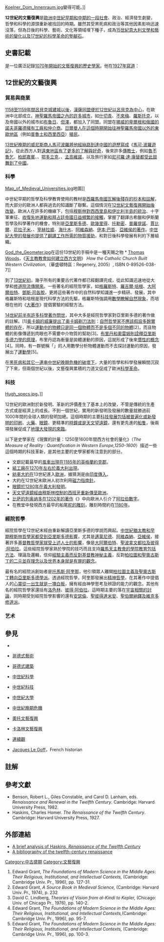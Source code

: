 [Koelner_Dom_Innenraum.jpg](https://zh.wikipedia.org/wiki/File:Koelner_Dom_Innenraum.jpg "fig:Koelner_Dom_Innenraum.jpg")變得可能。\]\]

**12世紀的文藝復興**是[歐洲](../Page/歐洲.md "wikilink")[中世紀早期和中期的一段社會](../Page/中世紀.md "wikilink")、政治、經濟發生劇變，哲學和科學的源頭重新被找回的時期。雖然其受黑死病和政治等其他因素影响迅速沒落，但為日後的科學、藝術、文化等領域埋下種子，成為[15世紀](../Page/15世紀.md "wikilink")[意大利文學和藝術的變化以及](../Page/意大利.md "wikilink")[17世紀的](../Page/17世紀.md "wikilink")[科學革命的墊腳石](../Page/科學革命.md "wikilink")。

## 史書記載

是一位廣泛記錄[1070年開始的文藝復興的](../Page/1070年.md "wikilink")[歷史學家](../Page/歷史學家.md "wikilink")。他在[1927年寫道](../Page/1927年.md "wikilink")：

## 12世紀的文藝復興

### 貿易與商業

[1158至](../Page/1158年.md "wikilink")[1159年間](../Page/1159年.md "wikilink")[呂貝克城建城以後](../Page/呂貝克.md "wikilink")，[漢薩同盟便於](../Page/漢薩同盟.md "wikilink")[12世紀以呂貝克為中心](../Page/12世紀.md "wikilink")，在歐洲中北部成立。[神聖羅馬帝國之內的許多城市](../Page/神聖羅馬帝國.md "wikilink")，如[什切青](../Page/什切青.md "wikilink")、[不來梅](../Page/不來梅.md "wikilink")、[羅斯托克](../Page/羅斯托克.md "wikilink")，以及帝國以外的城市如[布魯日](../Page/布魯日.md "wikilink")、[但澤](../Page/但澤.md "wikilink")，都加入了同盟。同盟在[挪威的](../Page/挪威.md "wikilink")[卑爾根和](../Page/卑爾根.md "wikilink")[俄國的](../Page/俄國.md "wikilink")[諾夫哥羅德擁有工廠和仲介商](../Page/諾夫哥羅德.md "wikilink")。[日爾曼人在這個時期開始往神聖羅馬帝國以外的](../Page/日爾曼人.md "wikilink")[東歐地區](../Page/東歐.md "wikilink")（例如[普魯士和](../Page/普魯士.md "wikilink")[西里西亞](../Page/西里西亞.md "wikilink")）[殖民](../Page/殖民.md "wikilink")。

[13世紀晚期的](../Page/13世紀.md "wikilink")[威尼斯商人](../Page/威尼斯.md "wikilink")[馬可波羅將他經](../Page/馬可波羅.md "wikilink")[絲路到達](../Page/絲路.md "wikilink")[中國的遊歷寫成](../Page/中國.md "wikilink")《[馬可·波羅遊記](../Page/馬可·波羅遊記.md "wikilink")》，從此西方人對[遠東地區有了更多的了解與好奇](../Page/遠東.md "wikilink")，後來許多[傳教士](../Page/傳教士.md "wikilink")，例如[魯不魯乞](../Page/魯不魯乞.md "wikilink")、[柏郎嘉賓](../Page/柏郎嘉賓.md "wikilink")、、[鄂多立克](../Page/鄂多立克.md "wikilink")、、[孟高維諾](../Page/孟高維諾.md "wikilink")，以及旅行家如[尼可羅·達·康替都受此鼓舞到了中國](../Page/尼可羅·達·康替.md "wikilink")。

### 科學

[Map_of_Medieval_Universities.jpg](https://zh.wikipedia.org/wiki/File:Map_of_Medieval_Universities.jpg "fig:Map_of_Medieval_Universities.jpg")地圖\]\]

中世紀早期的哲學及科學教育使用的教材是[西羅馬帝國瓦解後殘存的抄本和註解](../Page/西羅馬帝國.md "wikilink")，而大部分的歐洲人都與過去的知識斷了聯繫。這個情況在[12世紀文藝復興開始後改變](../Page/12世紀.md "wikilink")。歐洲人在許多的機緣下，包括[穆斯林對](../Page/穆斯林.md "wikilink")[西西里島和](../Page/西西里島.md "wikilink")[伊比利半島的統治](../Page/伊比利半島.md "wikilink")、十字軍東征、[收復失地運動和](../Page/收復失地運動.md "wikilink")[拜占廷帝國日益頻繁的接觸](../Page/拜占廷帝國.md "wikilink")，掌握了翻譯古希臘和伊斯蘭哲學及科學著作的機會，特別是[亞里斯多德](../Page/亞里斯多德.md "wikilink")、[歐幾里得](../Page/歐幾里得.md "wikilink")、[托勒密](../Page/托勒密.md "wikilink")、[普羅提諾](../Page/普羅提諾.md "wikilink")、[賈比爾](../Page/賈比爾.md "wikilink")、[花拉子米](../Page/花拉子米.md "wikilink")、、[宰赫拉威](../Page/宰赫拉威.md "wikilink")、[海什木](../Page/海什木.md "wikilink")、[阿維森納](../Page/阿維森納.md "wikilink")、[伊本·巴哲](../Page/伊本·巴哲.md "wikilink")、[亞維侯的著作](../Page/亞維侯.md "wikilink")。[中世紀大學的發展也提供了翻譯工作所需的物質援助](../Page/中世紀大學.md "wikilink")，和對日後科學發展有利的下層組織。

[God_the_Geometer.jpg](https://zh.wikipedia.org/wiki/File:God_the_Geometer.jpg "fig:God_the_Geometer.jpg")在這份13世紀的手稿中是一種天賜之物
\* [Thomas
Woods](../Page/Thomas_Woods.md "wikilink")，《[天主教教會如何建立西方文明](../Page/羅馬天主教會.md "wikilink")》
*How the Catholic Church Built Western Civilization*,（華盛頓特區：Regenery,
2005）, ISBN 0-89526-038-7</ref>\]\]

到了[13世紀初](../Page/13世紀.md "wikilink")，幾乎所有的重要古代著作都已經翻譯完成，從此知識迅速地從大學和[修道院流傳開來](../Page/修道院.md "wikilink")。一些著名的經院哲學家，如[格羅斯特](../Page/格羅斯特.md "wikilink")、[羅吉爾·培根](../Page/羅吉爾·培根.md "wikilink")、[大阿爾伯特](../Page/大阿爾伯特.md "wikilink")、[鄧斯·司各脫](../Page/鄧斯·司各脫.md "wikilink")，更將這些著作中的自然科學知識進一步精研、發展，其中格羅斯特和培根是現代科學方法的先驅，格羅斯特強調用[數學瞭解自然現象](../Page/數學.md "wikilink")，而培根在他的《[大著作](../Page/大著作.md "wikilink")》提倡實驗的經驗方法。

[14世紀前半有許多科學著作問世](../Page/14世紀.md "wikilink")，其中大多是經院哲學家對亞里斯多德的著作做的註解。\[1\][奥卡姆的威廉提出了](../Page/奥卡姆的威廉.md "wikilink")[奥卡姆剃刀法則](../Page/奥卡姆剃刀.md "wikilink")：[自然哲學家不應該假設多餘](../Page/自然哲學家.md "wikilink")[實體的存在](../Page/實體.md "wikilink")，所以[運動中的物體只是同一個物體而不是多個不同的物體](../Page/運動.md "wikilink")\[2\]，而且物體的影像傳遞到肉眼也不需要中介物質的幫助\[3\]。[布里丹和](../Page/布里丹.md "wikilink")[奧雷姆則詮釋](../Page/尼克爾·奧里斯姆.md "wikilink")[亞里斯多德力學的原理](../Page/亞里斯多德物理學.md "wikilink")，布里丹認為衝量是拋體運動的原因，這就形成了後來[慣性的概念](../Page/慣性.md "wikilink")\[4\]。同時，有一群號稱「」的人用數學分析物體運動而不去探討運動的原因，發展出了[運動學](../Page/運動學.md "wikilink")\[5\]。

在[黑死病和其它一連串](../Page/黑死病.md "wikilink")[中世紀晚期危機的破壞下](../Page/中世紀晚期危機.md "wikilink")，大量的哲學和科學發展瞬間沉寂了下來，但兩個世紀以後，文藝復興累積的力道又促成了歐洲[科學革命](../Page/科學革命.md "wikilink")。

### 科技

[Hugh_specs.jpg](https://zh.wikipedia.org/wiki/File:Hugh_specs.jpg "fig:Hugh_specs.jpg")。\]\]

12世紀的歐洲對於新發明、革新的評價產生了基本上的改變，不管是傳統的生產方式或是經濟上的成長。不到一個世紀，實用的新發明及發展的數量就勝過前1000年間的全球人類的發明加總。這個時期的主要[科技發展包括被普遍化或新發明的](../Page/技術.md "wikilink")[印刷](../Page/印刷.md "wikilink")、[火藥](../Page/火藥.md "wikilink")、[眼鏡](../Page/眼鏡.md "wikilink")、更精準的[時鐘或是](../Page/時鐘.md "wikilink")[天文望遠鏡](../Page/天文望遠鏡.md "wikilink")，還有更先進的[船隻](../Page/船.md "wikilink")，後兩項發展促成了[地理大發現的來臨](../Page/地理大發現.md "wikilink")。

以下是史學家在《現實的計量：1250至1600年間西方社會的量化》（*The Measure of Reality :
Quantification in Western
Europe,1250-1600*）描述一些這個時期的科技革新，是其他主要的史學家都有注意到的部分。

  - 文獻記載最早的[風車出現在](../Page/風車_\(機械\).md "wikilink")[1185年的](../Page/1185年.md "wikilink")[英格蘭](../Page/英格蘭.md "wikilink")[約克郡](../Page/約克郡.md "wikilink")。
  - [紙工廠在](../Page/紙.md "wikilink")[1270年左右於](../Page/1270年.md "wikilink")[義大利出現](../Page/義大利.md "wikilink")。
  - [紡車大約在](../Page/紡車.md "wikilink")13世紀進入[歐洲](../Page/歐洲.md "wikilink")，據猜測是由[印度傳入](../Page/印度.md "wikilink")。
  - 大約在12世紀末歐洲人初次利用[磁力](../Page/磁.md "wikilink")[指南針](../Page/指南針.md "wikilink")。
  - [眼鏡於](../Page/眼鏡.md "wikilink")[1280年在](../Page/1280年.md "wikilink")[義大利發明](../Page/義大利.md "wikilink")。
  - [天文望遠鏡經由](../Page/天文望遠鏡.md "wikilink")[穆斯林控制的](../Page/穆斯林.md "wikilink")[西班牙重新傳至歐洲](../Page/西班牙.md "wikilink")。
  - [比萨的列奥纳多在](../Page/比萨的列奥纳多.md "wikilink")[1202年的著作](../Page/1202年.md "wikilink")《》中向歐洲人引介了[阿拉伯數字](../Page/阿拉伯數字.md "wikilink")。
  - 在教堂中發現西方最早的船尾[舵的雕刻](../Page/舵.md "wikilink")，雕刻時間約在[1180年](../Page/1180年.md "wikilink")。

### 經院哲學

經院哲學在12世紀末經由重新解讀亞里斯多德的學說而興起。[中世紀猶太教和早期](../Page/中世紀猶太教.md "wikilink")[穆斯林哲學家都受到亞里斯多德影響](../Page/穆斯林.md "wikilink")，尤其是[邁蒙尼德](../Page/邁蒙尼德.md "wikilink")、[阿維森納](../Page/阿維森納.md "wikilink")、[亞維侯](../Page/亞維侯.md "wikilink")，接著許多[基督教哲學家就受上述人士的影響](../Page/基督教.md "wikilink")，像是[大阿爾伯特](../Page/大阿爾伯特.md "wikilink")、[聖波拿文都拉及](../Page/聖波拿文都拉.md "wikilink")[彼得·阿伯拉](../Page/彼得·阿伯拉.md "wikilink")。這些經院哲學家熟於學院的技巧而且支持[羅馬天主教會的學院教育包括方法](../Page/羅馬天主教會.md "wikilink")、理論及邏輯，信仰[經驗主義而反對](../Page/經驗主義.md "wikilink")[基督教神秘主義](../Page/基督教神秘主義.md "wikilink")，反對[柏拉圖和](../Page/柏拉圖.md "wikilink")[聖奧古斯丁的](../Page/聖奧古斯丁.md "wikilink")[二元並存理念以及世界本身就是有罪的觀念](../Page/二元並存理念.md "wikilink")。

最有名的經院派創始者是[托馬斯·阿奎那](../Page/托馬斯·阿奎那.md "wikilink")，他引領眾人離開[柏拉圖主義及聖奧古斯丁轉向](../Page/柏拉圖主義.md "wikilink")[亞里斯多德學派](../Page/亞里斯多德學派.md "wikilink")。透過經院哲學，阿奎那發展出[精神哲學](../Page/精神哲學.md "wikilink")，在其著作中提倡人的[心靈從一出生就是一塊](../Page/心靈.md "wikilink")[白板](../Page/白板_\(哲學\).md "wikilink")，擁有經由神學思考及辨證的能力的觀念。其他有名的經院哲學家還括有[洛色林](../Page/洛色林.md "wikilink")、[彼得·阿伯拉](../Page/彼得·阿伯拉.md "wikilink")。這時期主要的落在[宇宙相關的討論](../Page/宇宙.md "wikilink")，同時期受到經院哲學影響的還有[安瑟倫](../Page/安瑟倫.md "wikilink")、[聖彼得達米安](../Page/聖彼得達米安.md "wikilink")、[聖伯爾納鐸及](../Page/聖伯爾納鐸.md "wikilink")[維克多修道派](../Page/維克多修道派.md "wikilink")。

### 艺术

## 參見

  -
  - [哥德式藝術](../Page/哥德式藝術.md "wikilink")

  - [哥德式建築](../Page/哥德式建築.md "wikilink")

  - [中世紀科學](../Page/中世紀科學.md "wikilink")

  - [中世紀科技](../Page/中世紀科技.md "wikilink")

  - [中世紀大學](../Page/中世紀大學.md "wikilink")

  - [中世紀晚期危機](../Page/中世紀晚期危機.md "wikilink")

  - [奧托文藝復興](../Page/奧托文藝復興.md "wikilink")

  - [卡洛林文藝復興](../Page/卡洛林文藝復興.md "wikilink")

  - [連續觀](../Page/連續觀.md "wikilink")

  - [Jacques Le Goff](../Page/Jacques_Le_Goff.md "wikilink")，French
    historian

## 註解

## 參考文獻

  - Benson, Robert L., Giles Constable, and Carol D. Lanham, eds.
    *Renaissance and Renewal in the Twelfth Century*. Cambridge: Harvard
    University Press, 1982.
  - Haskins, Charles Homer. *The Renaissance of the Twelfth Century*.
    Cambridge: Harvard University Press, 1927.

## 外部連結

  - [A brief analysis of Haskins, *Renaissance of the Twelfth
    Century*](https://web.archive.org/web/20040825000711/http://users.telerama.com/~jdehullu/islam/more_028.htm)
  - [A bibliography of the twelfth-century
    renaissance](http://www.the-orb.net/wales/h3h03/h3h03b17.htm)

[Category:中古盛期](https://zh.wikipedia.org/wiki/Category:中古盛期 "wikilink")
[Category:文藝復興](https://zh.wikipedia.org/wiki/Category:文藝復興 "wikilink")

1.  Edward Grant, *The Foundations of Modern Science in the Middle Ages:
    Their Religious, Institutional, and Intellectual Contexts,*
    (Cambridge: Cambridge Univ. Pr., 1996), pp. 127-31.
2.  Edward Grant, *A Source Book in Medieval Science,* (Cambridge:
    Harvard Univ. Pr., 1974), p. 232
3.  David C. Lindberg, *Theories of Vision from al-Kindi to Kepler,*
    (Chicago: Univ. of Chicago Pr., 1976), pp. 140-2.
4.  Edward Grant, *The Foundations of Modern Science in the Middle Ages:
    Their Religious, Institutional, and Intellectual
    Contexts,*(Cambridge: Cambridge Univ. Pr., 1996), pp. 95-7.
5.  Edward Grant, *The Foundations of Modern Science in the Middle Ages:
    Their Religious, Institutional, and Intellectual Contexts,*
    (Cambridge: Cambridge Univ. Pr., 1996), pp. 100-3.